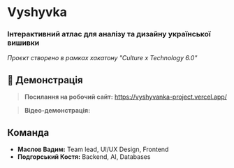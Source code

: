 # Vyshyvka

### Інтерактивний атлас для аналізу та дизайну української вишивки

_Проєкт створено в рамках хакатону "Culture x Technology 6.0"_

## 🚀 Демонстрація
> **Посилання на робочий сайт:**
> https://vyshyvanka-project.vercel.app/

> **Відео-демонстрація:**
> 

## Команда
* **Маслов Вадим:** Team lead, UI/UX Design, Frontend
* **Подгорський Костя:** Backend, AI, Databases
